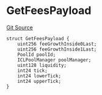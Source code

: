 # GetFeesPayload
[Git Source](https://github.com/ArrakisFinance/arrakis-modular/blob/main/src/structs/SPancakeSwapV4.sol)


```solidity
struct GetFeesPayload {
    uint256 feeGrowthInside0Last;
    uint256 feeGrowthInside1Last;
    PoolId poolId;
    ICLPoolManager poolManager;
    uint128 liquidity;
    int24 tick;
    int24 lowerTick;
    int24 upperTick;
}
```

